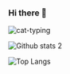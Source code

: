 ### Hi there 👋

<!--
**melisacortuk/melisacortuk** is a ✨ _special_ ✨ repository because its `README.md` (this file) appears on your GitHub profile.

Here are some ideas to get you started:

- 🔭 I’m currently working on ...
- 🌱 I’m currently learning ...
- 👯 I’m looking to collaborate on ...
- 🤔 I’m looking for help with ...
- 💬 Ask me about ...
- 📫 How to reach me: ...
- 😄 Pronouns: ...
- ⚡ Fun fact: ...
-->
![cat-typing](https://user-images.githubusercontent.com/76431780/183512036-7db81e3d-5c32-4b88-a0df-15392924f1d3.gif)

![Github stats 2](https://github-readme-stats.vercel.app/api?username=melisacortuk&show_icons=true&hide=contribs,prs&cache_seconds=86400&theme=material-palenight)

![Top Langs](https://github-readme-stats.vercel.app/api/top-langs/?username=melisacortuk&theme=tokyonight)

